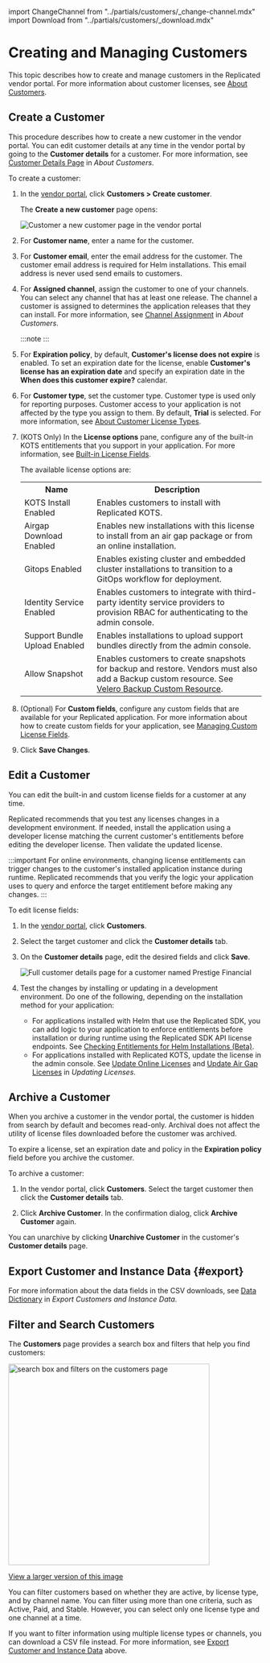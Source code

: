 import ChangeChannel from "../partials/customers/_change-channel.mdx"
import Download from "../partials/customers/_download.mdx"

# Creating and Managing Customers

This topic describes how to create and manage customers in the Replicated vendor portal. For more information about customer licenses, see [About Customers](licenses-about).

## Create a Customer

This procedure describes how to create a new customer in the vendor portal. You can edit customer details at any time in the vendor portal by going to the **Customer details** for a customer. For more information, see [Customer Details Page](licenses-about#customer-details-page) in _About Customers_.

To create a customer:

1. In the [vendor portal](https://vendor.replicated.com), click **Customers > Create customer**.

   The **Create a new customer** page opens:

   ![Customer a new customer page in the vendor portal](/images/create-customer.png)

1. For **Customer name**, enter a name for the customer.

1. For **Customer email**, enter the email address for the customer. The customer email address is required for Helm installations. This email address is never used send emails to customers.

1. For **Assigned channel**, assign the customer to one of your channels. You can select any channel that has at least one release. The channel a customer is assigned to determines the application releases that they can install. For more information, see [Channel Assignment](licenses-about#channel-assignment) in _About Customers_.

   :::note
   <ChangeChannel/>
   :::

1. For **Expiration policy**, by default, **Customer's license does not expire** is enabled. To set an expiration date for the license, enable **Customer's license has an expiration date** and specify an expiration date in the **When does this customer expire?** calendar. 

1. For **Customer type**, set the customer type. Customer type is used only for reporting purposes. Customer access to your application is not affected by the type you assign to them. By default, **Trial** is selected. For more information, see [About Customer License Types](licenses-about-types).

1. (KOTS Only) In the **License options** pane, configure any of the built-in KOTS entitlements that you support in your application. For more information, see [Built-in License Fields](licenses-using-builtin-fields).

    The available license options are:

      <table>
        <tr>
          <th width="30%">Name</th>
          <th width="70%">Description</th>
        </tr>
        <tr>
          <td>KOTS Install Enabled</td>
          <td>Enables customers to install with Replicated KOTS.</td>
        </tr>
        <tr>
          <td>Airgap Download Enabled</td>
          <td>Enables new installations with this license to install from an air gap package or from an online installation.</td>
        </tr>
        <tr>
          <td>Gitops Enabled</td>
          <td>Enables existing cluster and embedded cluster installations to transition to a GitOps workflow for deployment.</td>
        </tr>
        <tr>
          <td>Identity Service Enabled</td>
          <td>Enables customers to integrate with third-party identity service providers to provision RBAC for authenticating to the admin console.</td>
        </tr>
        <tr>
          <td>Support Bundle Upload Enabled</td>
          <td>Enables installations to upload support bundles directly from the admin console.</td>
        </tr>
        <tr>
          <td>Allow Snapshot</td>
          <td>Enables customers to create snapshots for backup and restore. Vendors must also add a Backup custom resource. See <a href="/reference/custom-resource-backup">Velero Backup Custom Resource</a>.</td>
        </tr>
      </table>

1. (Optional) For **Custom fields**, configure any custom fields that are available for your Replicated application. For more information about how to create custom fields for your application, see [Managing Custom License Fields](licenses-adding-custom-fields).

1. Click **Save Changes**.

## Edit a Customer

You can edit the built-in and custom license fields for a customer at any time.
   
Replicated recommends that you test any licenses changes in a development environment. If needed, install the application using a developer license matching the current customer's entitlements before editing the developer license. Then validate the updated license.

:::important
For online environments, changing license entitlements can trigger changes to the customer's installed application instance during runtime. Replicated recommends that you verify the logic your application uses to query and enforce the target entitlement before making any changes.
:::

To edit license fields:

1. In the [vendor portal](https://vendor.replicated.com), click **Customers**.

1. Select the target customer and click the **Customer details** tab.

1. On the **Customer details** page, edit the desired fields and click **Save**.

   ![Full customer details page for a customer named Prestige Financial](/images/customer-details.png)

1. Test the changes by installing or updating in a development environment. Do one of the following, depending on the installation method for your application:
    * For applications installed with Helm that use the Replicated SDK, you can add logic to your application to enforce entitlements before installation or during runtime using the Replicated SDK API license endpoints. See [Checking Entitlements for Helm Installations (Beta)](licenses-reference-helm).
    * For applications installed with Replicated KOTS, update the license in the admin console. See [Update Online Licenses](/enterprise/updating-licenses#update-online-licenses) and [Update Air Gap Licenses](/enterprise/updating-licenses#update-air-gap-licenses) in _Updating Licenses_.

## Archive a Customer

When you archive a customer in the vendor portal, the customer is hidden from search by default and becomes read-only. Archival does not affect the utility of license files downloaded before the customer was archived.

To expire a license, set an expiration date and policy in the **Expiration policy** field before you archive the customer.

To archive a customer:

1. In the vendor portal, click **Customers**. Select the target customer then click the **Customer details** tab.

1. Click **Archive Customer**. In the confirmation dialog, click **Archive Customer** again.

You can unarchive by clicking **Unarchive Customer** in the customer's **Customer details** page.

## Export Customer and Instance Data {#export}

<Download/>

For more information about the data fields in the CSV downloads, see [Data Dictionary](/vendor/instance-data-export#data-dictionary) in _Export Customers and Instance Data_.
## Filter and Search Customers

The **Customers** page provides a search box and filters that help you find customers:

<img alt="search box and filters on the customers page" src="/images/customers-filter.png" width="400px"/>

[View a larger version of this image](/images/customers-filter.png)

You can filter customers based on whether they are active, by license type, and by channel name. You can filter using more than one criteria, such as Active, Paid, and Stable. However, you can select only one license type and one channel at a time.

If you want to filter information using multiple license types or channels, you can download a CSV file instead. For more information, see [Export Customer and Instance Data](#export) above.